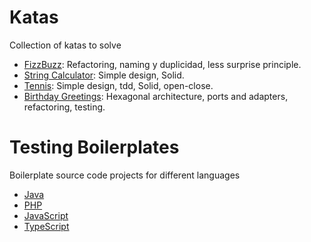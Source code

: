 # Katas
Collection of katas to solve

- [FizzBuzz](./FizzBuzz.md): Refactoring, naming y duplicidad, less surprise principle.
- [String Calculator](./StringCalculator.md): Simple design, Solid.
- [Tennis](./Tennis.md): Simple design, tdd, Solid, open-close.
- [Birthday Greetings](./BirthdayGreetings.md): Hexagonal architecture, ports and adapters, refactoring, testing.

# Testing Boilerplates
Boilerplate source code projects for different languages

- [Java](https://github.com/540/java-testing-boilerplate)
- [PHP](https://github.com/540/php-testing-boilerplate)
- [JavaScript](https://github.com/540/js-testing-boilerplate)
- [TypeScript](https://github.com/540/ts-testing-boilerplate)

